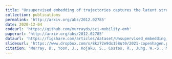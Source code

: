 ```yaml
---
title: "Unsupervised embedding of trajectories captures the latent structure of mobility [Pre-print]"
collection: publications
permalink: 'http://arxiv.org/abs/2012.02785'
date: 2020-12-04
codeurl: 'https://github.com/murrayds/sci-mobility-emb'
paperurl: 'http://arxiv.org/abs/2012.02785'
dataurl: 'https://figshare.com/articles/dataset/Unsupervised_embedding_of_trajectories_captures_the_latent_structure_of_mobility/13072790'
slidesurl: 'https://www.dropbox.com/s/8kz72e9dx158ut0/2021-copenhagen.pdf?dl=0'
citation: 'Murray, D., Yoon, J., Kojaku, S., Costas, R., Jung, W.-S., Milojević, S., & Ahn, Y.-Y. (2020). ArXiv:2012.02785 [Physics].'
---
```

